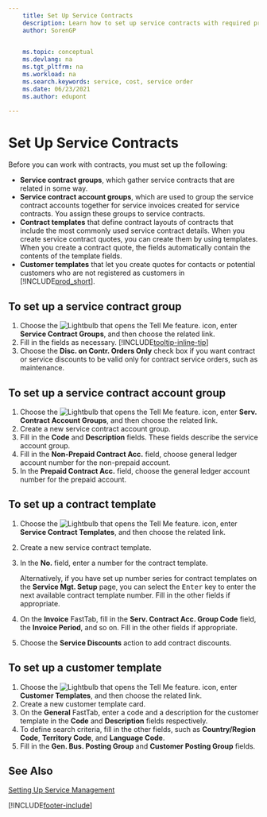 ```yaml
---
    title: Set Up Service Contracts
    description: Learn how to set up service contracts with required prerequisites including service contract groups, contract templates and customer templates.
    author: SorenGP

    
    ms.topic: conceptual
    ms.devlang: na
    ms.tgt_pltfrm: na
    ms.workload: na
    ms.search.keywords: service, cost, service order
    ms.date: 06/23/2021
    ms.author: edupont

---
```


# Set Up Service Contracts
Before you can work with contracts, you must set up the following: 

* **Service contract groups**, which gather service contracts that are related in some way.
* **Service contract account groups**, which are used to group the service contract accounts together for service invoices created for service contracts. You assign these groups to service contracts.  
* **Contract templates** that define contract layouts of contracts that include the most commonly used service contract details. When you create service contract quotes, you can create them by using templates. When you create a contract quote, the fields automatically contain the contents of the template fields.
* **Customer templates** that let you create quotes for contacts or potential customers who are not registered as customers in [!INCLUDE[prod_short](includes/prod_short.md)].  

## To set up a service contract group  
1. Choose the ![Lightbulb that opens the Tell Me feature.](media/ui-search/search_small.png "Tell me what you want to do") icon, enter **Service Contract Groups**, and then choose the related link.  
2. Fill in the fields as necessary. [!INCLUDE[tooltip-inline-tip](includes/tooltip-inline-tip_md.md)]
3. Choose the **Disc. on Contr. Orders Only** check box if you want contract or service discounts to be valid only for contract service orders, such as maintenance.  

## To set up a service contract account group  
1. Choose the ![Lightbulb that opens the Tell Me feature.](media/ui-search/search_small.png "Tell me what you want to do") icon, enter **Serv. Contract Account Groups**, and then choose the related link.  
2. Create a new service contract account group.   
3. Fill in the **Code** and **Description** fields. These fields describe the service account group.  
4. Fill in the **Non-Prepaid Contract Acc.** field, choose general ledger account number for the non-prepaid account.  
5. In the **Prepaid Contract Acc.** field, choose the general ledger account number for the prepaid account.  

## To set up a contract template  
1. Choose the ![Lightbulb that opens the Tell Me feature.](media/ui-search/search_small.png "Tell me what you want to do") icon, enter **Service Contract Templates**, and then choose the related link.  
2. Create a new service contract template.  
3. In the **No.** field, enter a number for the contract template.  
  
     Alternatively, if you have set up number series for contract templates on the **Service Mgt. Setup** page, you can select the <kbd>Enter</kbd> key to enter the next available contract template number. Fill in the other fields if appropriate.  
  
4. On the **Invoice** FastTab, fill in the **Serv. Contract Acc. Group Code** field, the **Invoice Period**, and so on. Fill in the other fields if appropriate.  
5. Choose the **Service Discounts** action to add contract discounts.  

## To set up a customer template  
1. Choose the ![Lightbulb that opens the Tell Me feature.](media/ui-search/search_small.png "Tell me what you want to do") icon, enter **Customer Templates**, and then choose the related link.  
2. Create a new customer template card.  
3. On the **General** FastTab, enter a code and a description for the customer template in the **Code** and **Description** fields respectively. 
4. To define search criteria, fill in the other fields, such as **Country/Region Code**, **Territory Code**, and **Language Code**.  
5. Fill in the **Gen. Bus. Posting Group** and **Customer Posting Group** fields.  

## See Also
[Setting Up Service Management](service-setup-service.md)

[!INCLUDE[footer-include](includes/footer-banner.md)]